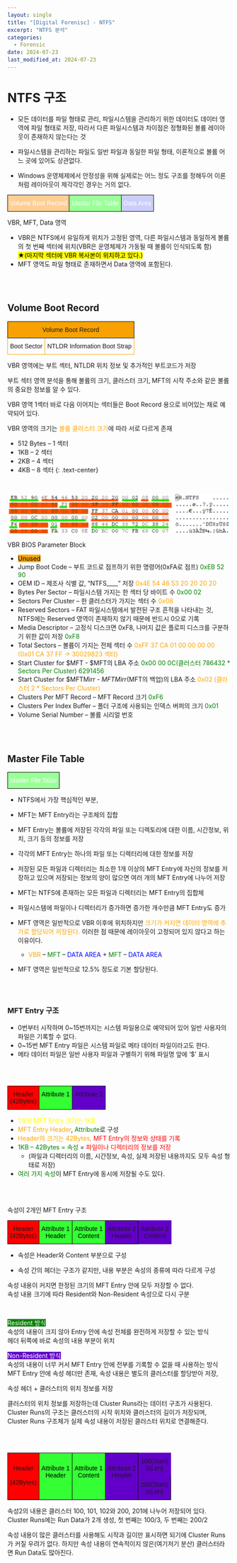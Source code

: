 ```yaml
---
layout: single
title: "[Digital Forenisc] - NTFS"
excerpt: "NTFS 분석"
categories:
  - Forensic
date: 2024-07-23
last_modified_at: 2024-07-23
---
```


# NTFS 구조 

- 모든 데이터를 파일 형태로 관리, 파일시스템을 관리하기 위한 데이터도 데이터 영역에 파일 형태로 저장, 따라서 다른 파일시스템과 차이점은 정형화된 볼륨 레이아웃이 존재하지 않는다는 것

- 파일시스템을 관리하는 파일도 일반 파일과 동일한 파일 형태, 이론적으로 볼륨 어느 곳에 있어도 상관없다. 

- Windows 운영체제에서 안정성을 위해 실제로는 어느 정도 구조를 정해두어 이론처럼 레이아웃이 제각각인 경우는 거의 없다.

<style type="text/css">
.tg  {border-collapse:collapse;border-spacing:0;}
.tg td{border-color:black;border-style:solid;border-width:1px;font-family:Arial, sans-serif;font-size:14px;
  overflow:hidden;padding:10px 5px;word-break:normal;}
.tg th{border-color:black;border-style:solid;border-width:1px;font-family:Arial, sans-serif;font-size:14px;
  font-weight:normal;overflow:hidden;padding:10px 5px;word-break:normal;}
.tg .tg-2ltx{background-color:#cbcefb;color:#ffffff;text-align:center;vertical-align:top}
.tg .tg-c1iy{background-color:#9aff99;color:#ffffff;text-align:center;vertical-align:top}
.tg .tg-grbu{background-color:#ffce93;color:#ffffff;text-align:center;vertical-align:top}
</style>
<table class="tg"><thead>
  <tr>
    <td class="tg-grbu">Volume Boot Record</td>
    <td class="tg-c1iy">Master File Table</td>
    <td class="tg-2ltx">Data Area</td>
  </tr></thead>
</table>

VBR, MFT, Data 영역

- VBR은 NTFS에서 유일하게 위치가 고정된 영역, 다른 파일시스템과 동일하게 볼륨의 첫 번째 섹터에 위치(VBR은 운영체제가 가동될 때 볼륨이 인식되도록 함)<br>
<span style = "color: black;background-color:yellow">★(마지막 섹터에 VBR 복사본이 위치하고 있다.)</span> <br>
- MFT 영역도	 파일 형태로 존재하면서 Data 영역에 포함된다. 

<br>
<br>

## Volume Boot Record 

<style type="text/css">
.tg  {border-collapse:collapse;border-spacing:0;}
.tg td{border-color:black;border-style:solid;border-width:1px;font-family:Arial, sans-serif;font-size:14px;
  overflow:hidden;padding:10px 5px;word-break:normal;}
.tg th{border-color:black;border-style:solid;border-width:1px;font-family:Arial, sans-serif;font-size:14px;
  font-weight:normal;overflow:hidden;padding:10px 5px;word-break:normal;}
.tg .tg-apku{background-color:#f8a102;text-align:center;vertical-align:top}
.tg .tg-jy2k{border-color:#f8a102;text-align:center;vertical-align:top}
</style>
<table class="tg"><thead>
  <tr>
    <th class="tg-apku" colspan="2">Volume Boot Record</th>
  </tr></thead>
<tbody>
  <tr>
    <td class="tg-jy2k">Boot Sector</td>
    <td class="tg-jy2k">NTLDR Information Boot Strap</td>
  </tr>
</tbody>
</table>

VBR 영역에는 부트 섹터, NTLDR 위치 정보 및 추가적인 부트코드가 저장 

부트 섹터 영역 분석을 통해 볼륨의 크기, 클러스터 크기, MFT의 시작 주소와 같은 볼륨의 중요한 정보를 알 수 있다.

VBR 영역 1섹터 바로 다음 이어지는 섹터들은 Boot Record 용으로 비어있는 채로 예약되어 있다. 

VBR 영역의 크기는 <span style= "color:orange">볼륨 클러스터 크기</span>에 따라 서로 다르게 존재<br>
* 512 Bytes – 1 섹터
* 1KB – 2 섹터
* 2KB – 4 섹터
* 4KB – 8 섹터
{: .text-center}

<br>

![ ](/assets/forensic/NTFS_VBR.png "NTFS_VBR")

VBR BIOS Parameter Block<br>
- <span style = "background: orange; color: black">Unused</span><br>
- Jump Boot Code – 부트 코드로 점프하기 위한 명령어(0xFA로 점프) <span style = "color:green">0xEB 52 90</span><br>
- OEM ID – 제조사 식별 값, “NTFS____” 저장 <span style = "color:orange">0x4E 54 46 53 20 20 20 20</span><br>
- Bytes Per Sector – 파일시스템 가지는 한 섹터 당 바이트 수 <span style = "color:green">0x00 02</span><br>
- Sectors Per Cluster – 한 클러스터가 가지는 섹터 수 <span style = "color:orange">0x08</span><br>
- Reserved Sectors – FAT 파일시스템에서 발전된 구조 흔적을 나타내는 것, NTFS에는 Reserved 영역이 존재하지 않기 때문에 반드시 0으로 기록<br>
- Media Descriptor – 고정식 디스크면 0xF8, 나머지 값은 플로피 디스크를 구분하기 위한 값이 저장 <span style = "color:green">0xF8</span><br>
- Total Sectors – 볼륨이 가지는 전체 섹터 수 <span style = "color:orange">0xFF 37 CA 01 00 00 00 00 (0x01 CA 37 FF -> 30029823 섹터)</span><br>
- Start Cluster for $MFT - $MFT의 LBA 주소 <span style = "color:green">0x00 00 0C(클러스터 786432 * Sectors Per Cluster) 6291456</span><br>
- Start Cluster for $MFTMirr - $MFTMirr($MFT의 백업)의 LBA 주소 <span style = "color:orange">0x02 (클러스터 2 * Sectors Per Cluster)</span><br>
- Clusters Per MFT Record – MFT Record 크기 <span style = "color:green">0xF6</span><br>
- Clusters Per Index Buffer – 폴더 구조에 사용되는 인덱스 버퍼의 크기 <span style = "color:green">0x01</span><br> 
- Volume Serial Number – 볼륨 시리얼 번호<br>

<br>
<br>

## Master File Table

<style type="text/css">
.tg  {border-collapse:collapse;border-spacing:0;}
.tg td{border-color:black;border-style:solid;border-width:1px;font-family:Arial, sans-serif;font-size:14px;
  overflow:hidden;padding:10px 5px;word-break:normal;}
.tg th{border-color:black;border-style:solid;border-width:1px;font-family:Arial, sans-serif;font-size:14px;
  font-weight:normal;overflow:hidden;padding:10px 5px;word-break:normal;}
.tg .tg-baqh{background-color:#9aff99;color:#ffffff;text-align:center;vertical-align:top}
</style>
<table class="tg"><thead>
  <tr>
    <td class="tg-baqh">Master File Table</td>
  </tr></thead>
</table>

- NTFS에서 가장 핵심적인 부분, 
- MFT는 MFT Entry라는 구조체의 집합
- MFT Entry는 볼륨에 저장된 각각의 파일 또는 디렉토리에 대한 이름, 시간정보, 위치, 크기 등의 정보를 저장 
- 각각의 MFT Entry는 하나의 파일 또는 디렉터리에 대한 정보를 저장 
- 저장된 모든 파일과 디렉터리는 최소한 1개 이상의 MFT Entry에 자신의 정보를 저장하고 있으며 저장되는 정보의 양이 많으면 여러 개의 MFT Entry에 나누어 저장
- MFT는 NTFS에 존재하는 모든 파일과 디렉터리는 MFT Entry의 집합체
- 파일시스템에 파일이나 디렉터리가 증가하면 증가한 개수만큼 MFT Entry도 증가
- MFT 영역은 일반적으로 VBR 이후에 위치하지만 <span style = "color:orange">크기가 커지면 데이터 영역에 추가로 할당되어 저장된다.</span> 이러한 점 때문에 레이아웃이 고정되어 있지 않다고 하는 이유이다. 
  - <span style = "color:orange">VBR</span> – <span style = "color:green">MFT</span> – <span style = "color:blue">DATA AREA</span> + <span style = "color:green">MFT</span> – <span style = "color:blue">DATA AREA</span>

- MFT 영역은 일반적으로 12.5% 정도로 기본 할당된다.

<br>
<br>

### MFT Entry 구조

- 0번부터 시작하며 0~15번까지는 시스템 파일용으로 예약되어 있어 일반 사용자의 파일은 기록할 수 없다.
- 0~15번 MFT Entry 파일은 시스템 파일로 메타 데이터 파일이라고도 한다. 
- 메타 데이터 파일은 일반 사용자 파일과 구별하기 위해 파일명 앞에 ‘$’ 표시

<br>
<br>

<style type="text/css">
.tg  {border-collapse:collapse;border-spacing:0;}
.tg td{border-color:black;border-style:solid;border-width:1px;font-family:Arial, sans-serif;font-size:14px;
  overflow:hidden;padding:10px 5px;word-break:normal;}
.tg th{border-color:black;border-style:solid;border-width:1px;font-family:Arial, sans-serif;font-size:14px;
  font-weight:normal;overflow:hidden;padding:10px 5px;word-break:normal;}
.tg .tg-lbzb{background-color:#fe0000;text-align:center;vertical-align:top}
.tg .tg-k3lo{background-color:#34ff34; color:black;text-align:center;vertical-align:top}
.tg .tg-np64{background-color:#6200c9;text-align:center;vertical-align:top}
</style>
<table class="tg"><thead>
  <tr>
    <td class="tg-lbzb">Header<br>(42Bytes)</td>
    <td class="tg-k3lo">Attribute 1</td>
    <td class="tg-np64">Attribute 2</td>
  </tr></thead>
</table>

- <span style="color:yellow">1개의 MFT Entry 크기는 1KB</span><br>
- <span style="color:orange">MFT Entry Header</span>, <span style="color:green">Attribute</span>로 구성<br>
- <span style="color:orange">Header의 크기는 42Bytes,</span> <span style="color:red">MFT Entry의 정보와 상태를 기록</span><br>
- <span style="color:green">1KB – 42Bytes = 속성</span> = <span style="color:red">파일이나 디렉터리의 정보를 저장</span><br>
  - (파일과 디렉터리의 이름, 시간정보, 속성, 실제 저장된 내용까지도 모두 속성 형태로 저장)<br>
- <span style="color:green">여러 가지 속성</span>이 MFT Entry에 동시에 저장될 수도 있다.<br>

<br>
<br>

속성이 2개인 MFT Entry 구조<br>
<style type="text/css">
.tg  {border-collapse:collapse;border-spacing:0;}
.tg td{border-color:black;border-style:solid;border-width:1px;font-family:Arial, sans-serif;font-size:14px;
  overflow:hidden;padding:10px 5px;word-break:normal;}
.tg th{border-color:black;border-style:solid;border-width:1px;font-family:Arial, sans-serif;font-size:14px;
  font-weight:normal;overflow:hidden;padding:10px 5px;word-break:normal;}
.tg .tg-lbzb{background-color:#fe0000;text-align:center;vertical-align:top}
.tg .tg-k3lo{background-color:#34ff34;text-align:center;vertical-align:top}
.tg .tg-np64{background-color:#6200c9;text-align:center;vertical-align:top}
.tg .tg-i0bf{background-color:#6200c9;border-color:#6200c9;text-align:center;vertical-align:top}
</style>
<table class="tg"><thead>
  <tr>
    <td class="tg-lbzb">Header<br>(42Bytes)</td>
    <td class="tg-k3lo">Attribute 1<br>Header</td>
    <td class="tg-k3lo">Attribute 1<br>Content</td>
    <td class="tg-np64">Attribute 2<br>Header</td>
    <td class="tg-i0bf">Attribute 2<br>Content</td>
  </tr></thead>
</table>

- 속성은 Header와 Content 부분으로 구성 

- 속성 간의 헤더는 구조가 같지만, 내용 부분은 속성의 종류에 따라 다르게 구성 

속성 내용이 커지면 한정된 크기의 MFT Entry 안에 모두 저장할 수 없다.<br>
속성 내용 크기에 따라 Resident와 Non-Resident 속성으로 다시 구분<br>

<br>

<span style="color:white; background-color:green">Resident 방식</span><br>
속성의 내용이 크지 않아 Entry 안에 속성 전체를 완전하게 저장할 수 있는 방식<br>
헤더 뒤쪽에 바로 속성의 내용 부분이 위치

<span style="color:white; background-color:#6200c9">Non-Resident 방식</span><br>
속성의 내용이 너무 커서 MFT Entry 안에 전부를 기록할 수 없을 때 사용하는 방식<br>
MFT Entry 안에 속성 헤더만 존재, 속성 내용은 별도의 클러스터를 할당받아 저장,

속성 헤더 + 클러스터의 위치 정보를 저장 

클러스터의 위치 정보를 저장하는데 Cluster Runs라는 데이터 구조가 사용된다.<br>
Cluster Runs의 구조는 클러스터의 시작 위치와 클러스터의 길이가 저장되며,<br>
Cluster Runs 구조체가 실제 속성 내용이 저장된 클러스터 위치로 연결해준다.

<br>
<br>

<style type="text/css">
.tg  {border-collapse:collapse;border-spacing:0;}
.tg td{border-color:black;border-style:solid;border-width:1px;font-family:Arial, sans-serif;font-size:14px;
  overflow:hidden;padding:10px 5px;word-break:normal;}
.tg th{border-color:black;border-style:solid;border-width:1px;font-family:Arial, sans-serif;font-size:14px;
  font-weight:normal;overflow:hidden;padding:10px 5px;word-break:normal;}
.tg .tg-4top{background-color:#6200c9;border-color:#6200c9;text-align:center;vertical-align:top}
.tg .tg-lbzb{background-color:#fe0000;text-align:center;vertical-align:top}
.tg .tg-v4zq{background-color:#6200c9;text-align:center;vertical-align:top}
.tg .tg-k3lo{background-color:#34ff34;text-align:center;vertical-align:top}
.tg .tg-np64{background-color:#6200c9;text-align:center;vertical-align:top}
</style>
<table class="tg"><thead>
  <tr>
    <td class="tg-lbzb" rowspan="2"><br>Header<br><br>(42Bytes)</td>
    <td class="tg-k3lo" rowspan="2"><br>Attribute 1<br>Header</td>
    <td class="tg-k3lo" rowspan="2"><br>Attribute 1<br>Content</td>
    <td class="tg-np64" rowspan="2"><br>Attribute 2<br>Header</td>
    <td class="tg-4top">100(Start)<br>3(Len)</td>
  </tr>
  <tr>
    <td class="tg-v4zq">200(Start)<br>2(Len)</td>
  </tr></thead>
</table>

속성2의 내용은 클러스터 100, 101, 102와 200, 201에 나누어 저장되어 있다.<br>
Cluster Runs에는 Run Data가 2개 생성, 첫 번째는 100/3, 두 번째는 200/2<br>

속성 내용이 많은 클러스터를 사용해도 시작과 길이만 표시하면 되기에 Cluster Runs가 커질 우려가 없다. 하지만 속성 내용이 연속적이지 않은(여기저기 분산) 클러스터라면 Run Data도 많아진다.